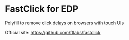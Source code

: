 FastClick for EDP
===

Polyfill to remove click delays on browsers with touch UIs

Official site: https://github.com/ftlabs/fastclick
